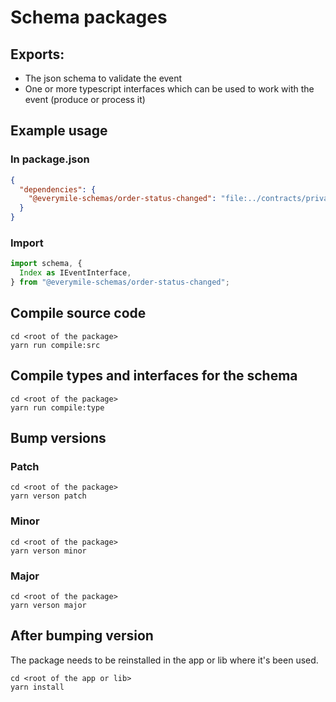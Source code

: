 # Schema packages

## Exports:

- The json schema to validate the event
- One or more typescript interfaces which can be used to work with the event (produce or process it)

## Example usage

### In package.json

```json
{
  "dependencies": {
    "@everymile-schemas/order-status-changed": "file:../contracts/private/jsonSchema/order/status-changed"
  }
}
```

### Import

```typescript
import schema, {
  Index as IEventInterface,
} from "@everymile-schemas/order-status-changed";
```

## Compile source code

```shell
cd <root of the package>
yarn run compile:src
```

## Compile types and interfaces for the schema

```shell
cd <root of the package>
yarn run compile:type
```

## Bump versions

### Patch

```shell
cd <root of the package>
yarn verson patch
```

### Minor

```shell
cd <root of the package>
yarn verson minor
```

### Major

```shell
cd <root of the package>
yarn verson major
```

## After bumping version

The package needs to be reinstalled in the app or lib where it's been used.

```shell
cd <root of the app or lib>
yarn install
```

